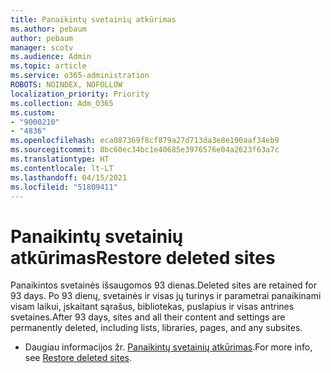 ```yaml
---
title: Panaikintų svetainių atkūrimas
ms.author: pebaum
author: pebaum
manager: scotv
ms.audience: Admin
ms.topic: article
ms.service: o365-administration
ROBOTS: NOINDEX, NOFOLLOW
localization_priority: Priority
ms.collection: Adm_O365
ms.custom:
- "9000210"
- "4836"
ms.openlocfilehash: eca087369f8cf879a27d713da3e8e190aaf34eb9
ms.sourcegitcommit: 8bc60ec34bc1e40685e3976576e04a2623f63a7c
ms.translationtype: HT
ms.contentlocale: lt-LT
ms.lasthandoff: 04/15/2021
ms.locfileid: "51809411"
---
```

# <a name="restore-deleted-sites"></a><span data-ttu-id="6d772-102">Panaikintų svetainių atkūrimas</span><span class="sxs-lookup"><span data-stu-id="6d772-102">Restore deleted sites</span></span>

<span data-ttu-id="6d772-103">Panaikintos svetainės išsaugomos 93 dienas.</span><span class="sxs-lookup"><span data-stu-id="6d772-103">Deleted sites are retained for 93 days.</span></span> <span data-ttu-id="6d772-104">Po 93 dienų, svetainės ir visas jų turinys ir parametrai panaikinami visam laikui, įskaitant sąrašus, bibliotekas, puslapius ir visas antrines svetaines.</span><span class="sxs-lookup"><span data-stu-id="6d772-104">After 93 days, sites and all their content and settings are permanently deleted, including lists, libraries, pages, and any subsites.</span></span>

- <span data-ttu-id="6d772-105">Daugiau informacijos žr. [Panaikintų svetainių atkūrimas](https://docs.microsoft.com/sharepoint/restore-deleted-site-collection).</span><span class="sxs-lookup"><span data-stu-id="6d772-105">For more info, see [Restore deleted sites](https://docs.microsoft.com/sharepoint/restore-deleted-site-collection).</span></span>
